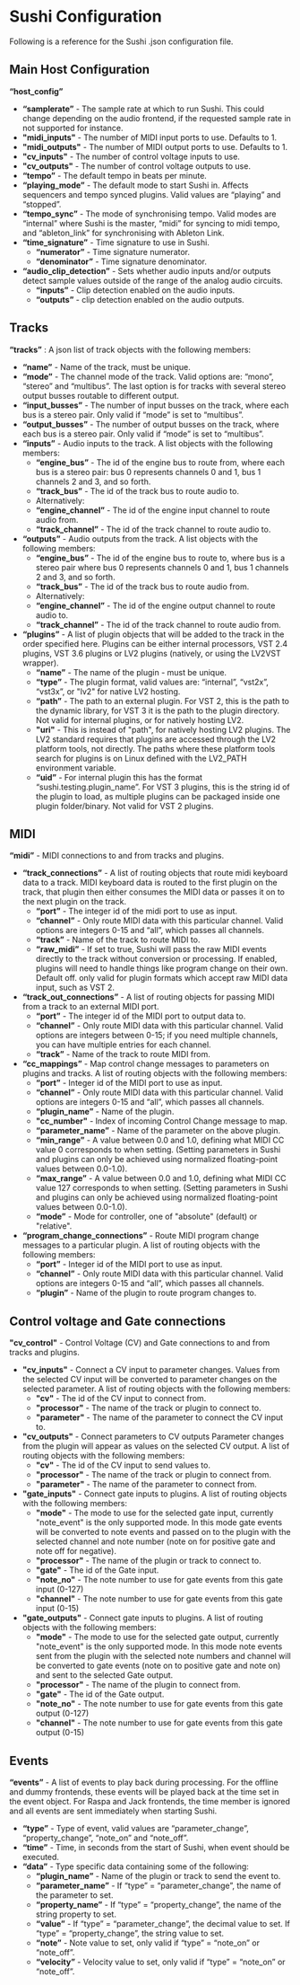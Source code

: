 # Sushi Configuration

Following is a reference for the Sushi .json configuration file.

## Main Host Configuration
**“host_config”**

* **“samplerate”** - The sample rate at which to run Sushi. This could change depending on the audio frontend, if the requested sample rate in not supported for instance.
* **"midi_inputs"** - The number of MIDI input ports to use. Defaults to 1.
* **"midi_outputs"** - The number of MIDI output ports to use. Defaults to 1.
* **"cv_inputs"** - The number of control voltage inputs to use.
* **"cv_outputs"** - The number of control voltage outputs to use.
* **“tempo”** - The default tempo in beats per minute.
* **“playing_mode”** - The default mode to start Sushi in. Affects sequencers and tempo synced plugins. Valid values are “playing” and “stopped”.
* **“tempo_sync”** - The mode of synchronising tempo. Valid modes are “internal” where Sushi is the master, “midi” for syncing to midi tempo, and “ableton_link” for synchronising with Ableton Link.
* **“time_signature”** - Time signature to use in Sushi.
    * **“numerator”** - Time signature numerator.
    * **“denominator”** - Time signature denominator.
* **“audio\_clip_detection”** - Sets whether audio inputs and/or outputs detect sample values outside of the range of the analog audio circuits.
    * **“inputs”** - Clip detection enabled on the audio inputs.
    * **“outputs”** - clip detection enabled on the audio outputs.

## Tracks
**“tracks”** : A json list of track objects with the following members:

* **“name”** - Name of the track, must be unique.
* **“mode”** - The channel mode of the track. Valid options are: “mono”, “stereo” and “multibus”. The last option is for tracks with several stereo output busses routable to different output.
* **“input_busses”** - The number of input busses on the track, where each bus is a stereo pair. Only valid if “mode” is set to “multibus”.
* **“output_busses”** - The number of output busses on the track, where each bus is a stereo pair. Only valid if “mode” is set to “multibus”.
* **“inputs”** - Audio inputs to the track. A list objects with the following members:
    * **“engine_bus”** - The id of the engine bus to route from, where each bus is a stereo pair: bus 0 represents channels 0 and 1, bus 1 channels 2 and 3, and so forth.
    * **“track_bus”** - The id of the track bus to route audio to.
    *   Alternatively:
    * **“engine_channel”** - The id of the engine input channel to route audio from.
    * **“track_channel”** - The id of the track channel to route audio to.
* **“outputs”** - Audio outputs from the track. A list objects with the following members:
    * **“engine_bus”** - The id of the engine bus to route to, where bus is a stereo pair where bus 0 represents channels 0 and 1, bus 1 channels 2 and 3, and so forth.
    * **“track_bus”** - The id of the track bus to route audio from.
    *   Alternatively:
    * **“engine_channel”** - The id of the engine output channel to route audio to.
    * **“track_channel”** - The id of the track channel to route audio from.
* **“plugins”** - A list of plugin objects that will be added to the track in the order specified here. Plugins can be either internal processors, VST 2.4 plugins, VST 3.6 plugins or LV2 plugins (natively, or using the LV2VST wrapper).
    * **“name”** - The name of the plugin - must be unique.
    * **“type”** - The plugin format, valid values are: “internal”, “vst2x”, “vst3x”, or "lv2" for native LV2 hosting.
    * **“path”** - The path to an external plugin. For VST 2, this is the path to the dynamic library, for VST 3 it is the path to the plugin directory. Not valid for internal plugins, or for natively hosting LV2.
    * **"uri"** - This is instead of "path", for natively hosting LV2 plugins. The LV2 standard requires that plugins are accessed through the LV2 platform tools, not directly. The paths where these platform tools search for plugins is on Linux defined with the LV2_PATH environment variable.
    * **“uid”** - For internal plugin this has the format “sushi.testing.plugin_name”. For VST 3 plugins, this is the string id of the plugin to load, as multiple plugins can be packaged inside one plugin folder/binary. Not valid for VST 2 plugins.

## MIDI
**“midi”** - MIDI connections to and from tracks and plugins.

* **“track_connections”** - A list of routing objects that route midi keyboard data to a track. MIDI keyboard data is routed to the first plugin on the track, that plugin then either consumes the MIDI data or passes it on to the next plugin on the track.
    * **“port”** - The integer id of the midi port to use as input.
    * **“channel”** - Only route MIDI data with this particular channel. Valid options are integers 0-15 and “all”, which passes all channels.
    * **“track”** - Name of the track to route MIDI to.
    * **“raw_midi”** - If set to true, Sushi will pass the raw MIDI events directly to the track without conversion or processing. If enabled, plugins will need to handle things like program change on their own. Default off. only valid for plugin formats which accept raw MIDI data input, such as VST 2.
* **“track\_out\_connections”** - A list of routing objects for passing MIDI from a track to an external MIDI port.
    * **“port”** - The integer id of the MIDI port to output data to.
    * **“channel”** - Only route MIDI data with this particular channel. Valid options are integers between 0-15; if you need multiple channels, you can have multiple entries for each channel.
    * **“track”** - Name of the track to route MIDI from.
* **“cc_mappings”** - Map control change messages to parameters on plugins and tracks. A list of routing objects with the following members:
    * **“port”** - Integer id of the MIDI port to use as input.
    * **“channel”** - Only route MIDI data with this particular channel. Valid options are integers 0-15 and “all”, which passes all channels.
    * **“plugin_name”** - Name of the plugin.
    * **"cc_number"** - Index of incoming Control Change message to map.
    * **“parameter_name”** - Name of the parameter on the above plugin.
    * **“min_range”** -  A value between 0.0 and 1.0, defining what MIDI CC value 0 corresponds to when setting. (Setting parameters in Sushi and plugins can only be achieved using normalized floating-point values between 0.0-1.0).
    * **“max_range”** - A value between 0.0 and 1.0, defining what MIDI CC value 127 corresponds to when setting. (Setting parameters in Sushi and plugins can only be achieved using normalized floating-point values between 0.0-1.0).
    * **“mode”** - Mode for controller, one of "absolute" (default) or "relative".
* **“program\_change_connections”** - Route MIDI program change messages to a particular plugin. A list of routing objects with the following members:
    * **“port”** - Integer id of the MIDI port to use as input.
    * **“channel”** - Only route MIDI data with this particular channel. Valid options are integers 0-15 and “all”, which passes all channels.
    * **“plugin”** - Name of the plugin to route program changes to.

## Control voltage and Gate connections
**"cv\_control"** - Control Voltage (CV) and Gate connections to and from tracks and plugins.

* **"cv\_inputs"** - Connect a CV input to parameter changes. Values from the selected CV input will be converted to parameter changes on the selected parameter. A list of routing objects with the following members:
    * **"cv"** - The id of the CV input to connect from.
    * **"processor"** - The name of the track or plugin to connect to.
    * **"parameter"** - The name of the parameter to connect the CV input to.
* **"cv\_outputs"** - Connect parameters to CV outputs Parameter changes from the plugin will appear as values on the selected CV output. A list of routing objects with the following members:
    * **"cv"** - The id of the CV input to send values to.
    * **"processor"** - The name of the track or plugin to connect from.
    * **"parameter"** - The name of the parameter to connect from.
* **"gate\_inputs"** - Connect gate inputs to plugins. A list of routing objects with the following members:
    * **"mode"** - The mode to use for the selected gate input, currently "note_event" is the only supported mode. In this mode gate events will be converted to note events and passed on to the plugin with the selected channel and note number (note on for positive gate and note off for negative).
    * **"processor"** - The name of the plugin or track to connect to.
    * **"gate"** - The id of the Gate input.
    * **"note\_no"** - The note number to use for gate events from this gate input (0-127)
    * **"channel"** - The note number to use for gate events from this gate input (0-15)
* **"gate\_outputs"** - Connect gate inputs to plugins. A list of routing objects with the following members:
    * **"mode"** - The mode to use for the selected gate output, currently "note_event" is the only supported mode. In this mode note events sent from the plugin with the selected note numbers and channel will be converted to gate events (note on to positive gate and note on) and sent to the selected Gate output.
    * **"processor"** - The name of the plugin to connect from.
    * **"gate"** - The id of the Gate output.
    * **"note\_no"** - The note number to use for gate events from this gate output (0-127)
    * **"channel"** - The note number to use for gate events from this gate output (0-15)

## Events
**“events”** - A list of events to play back during processing. For the offline and dummy frontends, these events will be played back at the time set in the event object. For Raspa and Jack frontends, the time member is ignored and all events are sent immediately when starting Sushi.

* **“type”** - Type of event, valid values are “parameter_change”, “property_change”, “note_on” and “note_off”.
* **“time”** - Time, in seconds from the start of Sushi, when event should be executed.
* **“data”** - Type specific data containing some of the following:
    * **“plugin_name”** - Name of the plugin or track to send the event to.
    * **“parameter_name”** - If “type” = “parameter_change”, the name of the parameter to set.
    * **“property_name”** - If “type” = “property_change”, the name of the string property to set.
    * **“value”** - If “type” = “parameter_change”, the decimal value to set. If “type” = “property_change”, the string value to set.
    * **“note”** - Note value to set, only valid if “type” = “note_on” or “note_off”.
    * **“velocity”** - Velocity value to set, only valid if “type” = “note_on” or “note_off”.
